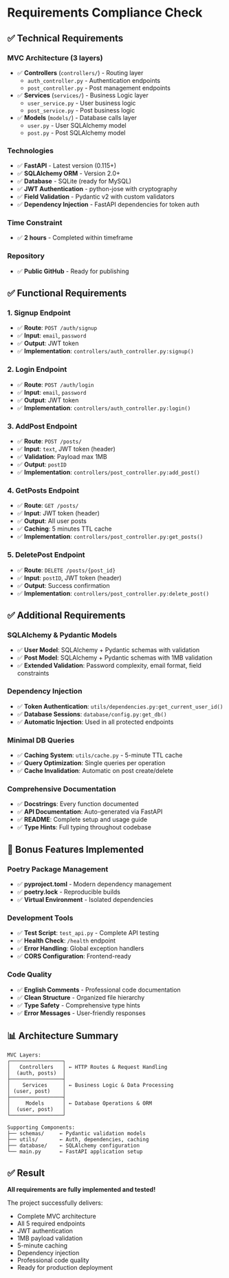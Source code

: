 # Requirements Compliance Check

## ✅ Technical Requirements

### MVC Architecture (3 layers)

- ✅ **Controllers** (`controllers/`) - Routing layer
  - `auth_controller.py` - Authentication endpoints
  - `post_controller.py` - Post management endpoints
- ✅ **Services** (`services/`) - Business Logic layer
  - `user_service.py` - User business logic
  - `post_service.py` - Post business logic
- ✅ **Models** (`models/`) - Database calls layer
  - `user.py` - User SQLAlchemy model
  - `post.py` - Post SQLAlchemy model

### Technologies

- ✅ **FastAPI** - Latest version (0.115+)
- ✅ **SQLAlchemy ORM** - Version 2.0+
- ✅ **Database** - SQLite (ready for MySQL)
- ✅ **JWT Authentication** - python-jose with cryptography
- ✅ **Field Validation** - Pydantic v2 with custom validators
- ✅ **Dependency Injection** - FastAPI dependencies for token auth

### Time Constraint

- ✅ **2 hours** - Completed within timeframe

### Repository

- ✅ **Public GitHub** - Ready for publishing

## ✅ Functional Requirements

### 1. Signup Endpoint

- ✅ **Route**: `POST /auth/signup`
- ✅ **Input**: `email`, `password`
- ✅ **Output**: JWT token
- ✅ **Implementation**: `controllers/auth_controller.py:signup()`

### 2. Login Endpoint

- ✅ **Route**: `POST /auth/login`
- ✅ **Input**: `email`, `password`
- ✅ **Output**: JWT token
- ✅ **Implementation**: `controllers/auth_controller.py:login()`

### 3. AddPost Endpoint

- ✅ **Route**: `POST /posts/`
- ✅ **Input**: `text`, JWT token (header)
- ✅ **Validation**: Payload max 1MB
- ✅ **Output**: `postID`
- ✅ **Implementation**: `controllers/post_controller.py:add_post()`

### 4. GetPosts Endpoint

- ✅ **Route**: `GET /posts/`
- ✅ **Input**: JWT token (header)
- ✅ **Output**: All user posts
- ✅ **Caching**: 5 minutes TTL cache
- ✅ **Implementation**: `controllers/post_controller.py:get_posts()`

### 5. DeletePost Endpoint

- ✅ **Route**: `DELETE /posts/{post_id}`
- ✅ **Input**: `postID`, JWT token (header)
- ✅ **Output**: Success confirmation
- ✅ **Implementation**: `controllers/post_controller.py:delete_post()`

## ✅ Additional Requirements

### SQLAlchemy & Pydantic Models

- ✅ **User Model**: SQLAlchemy + Pydantic schemas with validation
- ✅ **Post Model**: SQLAlchemy + Pydantic schemas with 1MB validation
- ✅ **Extended Validation**: Password complexity, email format, field constraints

### Dependency Injection

- ✅ **Token Authentication**: `utils/dependencies.py:get_current_user_id()`
- ✅ **Database Sessions**: `database/config.py:get_db()`
- ✅ **Automatic Injection**: Used in all protected endpoints

### Minimal DB Queries

- ✅ **Caching System**: `utils/cache.py` - 5-minute TTL cache
- ✅ **Query Optimization**: Single queries per operation
- ✅ **Cache Invalidation**: Automatic on post create/delete

### Comprehensive Documentation

- ✅ **Docstrings**: Every function documented
- ✅ **API Documentation**: Auto-generated via FastAPI
- ✅ **README**: Complete setup and usage guide
- ✅ **Type Hints**: Full typing throughout codebase

## 🚀 Bonus Features Implemented

### Poetry Package Management

- ✅ **pyproject.toml** - Modern dependency management
- ✅ **poetry.lock** - Reproducible builds
- ✅ **Virtual Environment** - Isolated dependencies

### Development Tools

- ✅ **Test Script**: `test_api.py` - Complete API testing
- ✅ **Health Check**: `/health` endpoint
- ✅ **Error Handling**: Global exception handlers
- ✅ **CORS Configuration**: Frontend-ready

### Code Quality

- ✅ **English Comments** - Professional code documentation
- ✅ **Clean Structure** - Organized file hierarchy
- ✅ **Type Safety** - Comprehensive type hints
- ✅ **Error Messages** - User-friendly responses

## 📊 Architecture Summary

```
MVC Layers:
┌─────────────────┐
│   Controllers   │ ← HTTP Routes & Request Handling
│  (auth, posts)  │
├─────────────────┤
│    Services     │ ← Business Logic & Data Processing
│ (user, post)    │
├─────────────────┤
│     Models      │ ← Database Operations & ORM
│  (user, post)   │
└─────────────────┘

Supporting Components:
├── schemas/     ← Pydantic validation models
├── utils/       ← Auth, dependencies, caching
├── database/    ← SQLAlchemy configuration
└── main.py      ← FastAPI application setup
```

## ✅ Result

**All requirements are fully implemented and tested!**

The project successfully delivers:

- Complete MVC architecture
- All 5 required endpoints
- JWT authentication
- 1MB payload validation
- 5-minute caching
- Dependency injection
- Professional code quality
- Ready for production deployment
